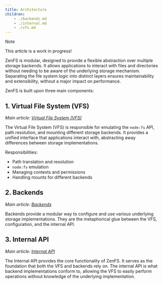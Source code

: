 ```yaml
---
title: Architecture
children:
    - ./backends.md
    - ./internal.md
    - ./vfs.md
---
```


> [!NOTE]
> This article is a work in progress!

ZenFS is modular, designed to provide a flexible abstraction over multiple storage backends. It allows applications to interact with files and directories without needing to be aware of the underlying storage mechanism. Separating the file system logic into distinct layers ensures maintainability and extensibility, without a major impact on performance.

ZenFS is built upon three main components:

## 1. Virtual File System (VFS)

_Main article: [Virtual File System (VFS)](./vfs.md)_

The Virtual File System (VFS) is responsible for emulating the `node:fs` API, path resolution, and mounting different storage backends. It provides a unified interface that applications interact with, abstracting away differences between storage implementations.

Responsibilities:

- Path translation and resolution
- `node:fs` emulation
- Managing contexts and permissions
- Handling mounts for different backends

## 2. Backends

_Main article: [Backends](./backends.md)_

Backends provide a modular way to configure and use various underlying storage implementations. They are the metaphorical glue between the VFS, configuration, and the internal API.

## 3. Internal API

_Main article: [Internal API](./internal.md)_

The Internal API provides the core functionality of ZenFS. It serves as the foundation that both the VFS and backends rely on. The internal API is what backend implementations conform to, allowing the VFS to easily perform operations without knowledge of the underlying implementation.
